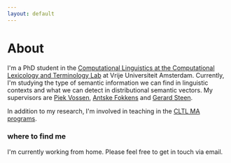 ```yaml
---
layout: default
---
```




# About

I'm a PhD student in the [Computational Linguistics at the Computational Lexicology and Terminology Lab](http://www.cltl.nl/) at Vrije Universiteit Amsterdam. Currently, I'm studying the type of semantic information we can find in linguistic contexts and what we can detect in distributional semantic vectors. My supervisors are [Piek Vossen](http://vossen.info/), [Antske Fokkens](http://wordpress.let.vupr.nl/antske/) and [Gerard Steen](https://www.uva.nl/profiel/s/t/g.j.steen/g.j.steen.html).


In addition to my research, I'm involved in teaching in the [CLTL MA programs](http://www.cltl.nl/teaching/human-language-technology/hlt-course-overview-2018-2019/).



### where to find me

I'm currently working from home. Please feel free to get in touch via email.
